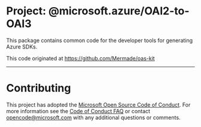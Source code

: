 # Project: @microsoft.azure/OAI2-to-OAI3

This package contains common code for the developer tools for generating Azure SDKs.

This code originated at https://github.com/Mermade/oas-kit



----

# Contributing

This project has adopted the [Microsoft Open Source Code of Conduct](https://opensource.microsoft.com/codeofconduct/). For more information see the [Code of Conduct FAQ](https://opensource.microsoft.com/codeofconduct/faq/) or contact [opencode@microsoft.com](mailto:opencode@microsoft.com) with any additional questions or comments.
